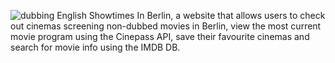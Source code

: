 
![dubbing](https://github.com/user-attachments/assets/265e8cd0-3cdc-4d32-b41f-ff4f9b76a1e9)
English Showtimes In Berlin, a website that allows users to check out cinemas screening non-dubbed movies in Berlin, view the most current movie program using the Cinepass API, save their favourite cinemas and search for movie info using the IMDB DB.


